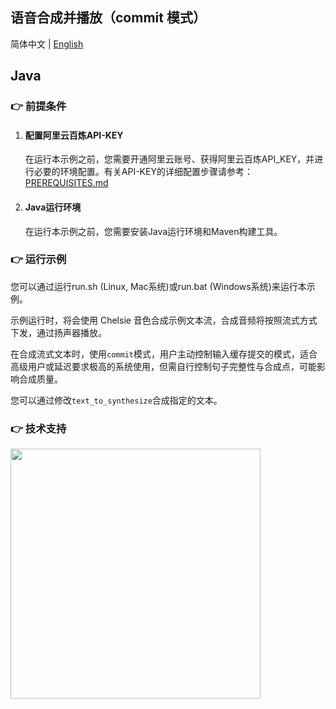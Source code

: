 [comment]: # (title and brief introduction of the sample)
## 语音合成并播放（commit 模式）

简体中文 | [English](./README_EN.md)

## Java

[comment]: # (prerequisites)
### :point_right: 前提条件

1. #### 配置阿里云百炼API-KEY

    在运行本示例之前，您需要开通阿里云账号、获得阿里云百炼API_KEY，并进行必要的环境配置。有关API-KEY的详细配置步骤请参考：[PREREQUISITES.md](../../../../PREREQUISITES.md)

2. #### Java运行环境

   在运行本示例之前，您需要安装Java运行环境和Maven构建工具。


[comment]: # (how to run the sample and expected results)
### :point_right: 运行示例

您可以通过运行run.sh (Linux, Mac系统)或run.bat (Windows系统)来运行本示例。

示例运行时，将会使用 Chelsie 音色合成示例文本流，合成音频将按照流式方式下发，通过扬声器播放。

在合成流式文本时，使用`commit`模式，用户主动控制输入缓存提交的模式，适合高级用户或延迟要求极高的系统使用，但需自行控制句子完整性与合成点，可能影响合成质量。

您可以通过修改`text_to_synthesize`合成指定的文本。

[comment]: # (technical support of the sample)
### :point_right: 技术支持
<img src="https://dashscope.oss-cn-beijing.aliyuncs.com/samples/audio/group.png" width="400"/>

